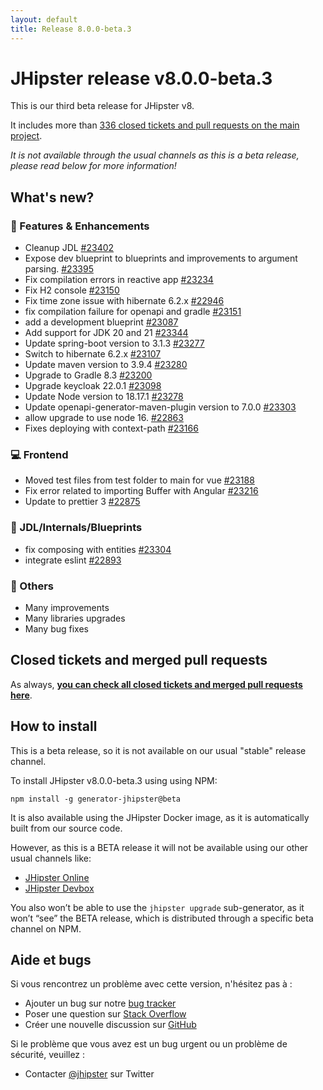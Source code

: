 ```yaml
---
layout: default
title: Release 8.0.0-beta.3
---
```


# JHipster release v8.0.0-beta.3

This is our third beta release for JHipster v8.

It includes more than [336 closed tickets and pull requests on the main project](https://github.com/jhipster/generator-jhipster/issues?q=is:closed+milestone:8.0.0-beta.3).

_It is not available through the usual channels as this is a beta release, please read below for more information!_

## What's new?

### :gem: Features & Enhancements

- Cleanup JDL [#23402](https://github.com/jhipster/generator-jhipster/pull/23402)
- Expose dev blueprint to blueprints and improvements to argument parsing. [#23395](https://github.com/jhipster/generator-jhipster/pull/23395)
- Fix compilation errors in reactive app [#23234](https://github.com/jhipster/generator-jhipster/pull/23234)
- Fix H2 console [#23150](https://github.com/jhipster/generator-jhipster/pull/23150)
- Fix time zone issue with hibernate 6.2.x [#22946](https://github.com/jhipster/generator-jhipster/pull/22946)
- fix compilation failure for openapi and gradle [#23151](https://github.com/jhipster/generator-jhipster/pull/23151)
- add a development blueprint [#23087](https://github.com/jhipster/generator-jhipster/pull/23087)
- Add support for JDK 20 and 21 [#23344](https://github.com/jhipster/generator-jhipster/pull/23344)
- Update spring-boot version to 3.1.3 [#23277](https://github.com/jhipster/generator-jhipster/pull/23277)
- Switch to hibernate 6.2.x [#23107](https://github.com/jhipster/generator-jhipster/pull/23107)
- Update maven version to 3.9.4 [#23280](https://github.com/jhipster/generator-jhipster/pull/23280)
- Upgrade to Gradle 8.3 [#23200](https://github.com/jhipster/generator-jhipster/pull/23200)
- Upgrade keycloak 22.0.1 [#23098](https://github.com/jhipster/generator-jhipster/pull/23098)
- Update Node version to 18.17.1 [#23278](https://github.com/jhipster/generator-jhipster/pull/23278)
- Update openapi-generator-maven-plugin version to 7.0.0 [#23303](https://github.com/jhipster/generator-jhipster/pull/23303)
- allow upgrade to use node 16. [#22863](https://github.com/jhipster/generator-jhipster/pull/22863)
- Fixes deploying with context-path [#23166](https://github.com/jhipster/generator-jhipster/pull/23166)

### :computer: Frontend

- Moved test files from test folder to main for vue [#23188](https://github.com/jhipster/generator-jhipster/pull/23188)
- Fix error related to importing Buffer with Angular [#23216](https://github.com/jhipster/generator-jhipster/pull/23216)
- Update to prettier 3 [#22875](https://github.com/jhipster/generator-jhipster/pull/22875)

### :paw_prints: JDL/Internals/Blueprints

- fix composing with entities [#23304](https://github.com/jhipster/generator-jhipster/pull/23304)
- integrate eslint [#22893](https://github.com/jhipster/generator-jhipster/pull/22893)

### :scroll: Others

- Many improvements
- Many libraries upgrades
- Many bug fixes

## Closed tickets and merged pull requests

As always, **[you can check all closed tickets and merged pull requests here](https://github.com/jhipster/generator-jhipster/issues?q=is:closed+milestone:8.0.0-beta.3)**.

## How to install

This is a beta release, so it is not available on our usual "stable" release channel.

To install JHipster v8.0.0-beta.3 using using NPM:

    npm install -g generator-jhipster@beta

It is also available using the JHipster Docker image, as it is automatically built from our source code.

However, as this is a BETA release it will not be available using our other usual channels like:

- [JHipster Online](https://start.jhipster.tech)
- [JHipster Devbox](https://github.com/jhipster/jhipster-devbox)

You also won’t be able to use the `jhipster upgrade` sub-generator, as it won’t “see” the BETA release, which is distributed through a specific beta channel on NPM.

## Aide et bugs

Si vous rencontrez un problème avec cette version, n'hésitez pas à :

- Ajouter un bug sur notre [bug tracker](https://github.com/jhipster/generator-jhipster/issues?state=open)
- Poser une question sur [Stack Overflow](http://stackoverflow.com/tags/jhipster/info)
- Créer une nouvelle discussion sur [GitHub](https://github.com/jhipster/generator-jhipster/discussions)

Si le problème que vous avez est un bug urgent ou un problème de sécurité, veuillez :

- Contacter [@jhipster](https://twitter.com/jhipster) sur Twitter